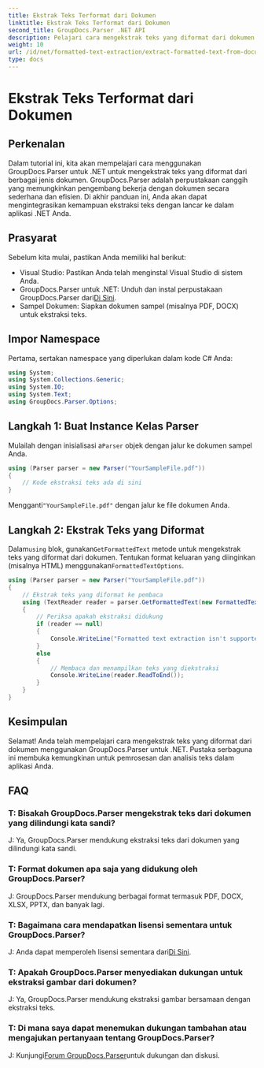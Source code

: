 ```yaml
---
title: Ekstrak Teks Terformat dari Dokumen
linktitle: Ekstrak Teks Terformat dari Dokumen
second_title: GroupDocs.Parser .NET API
description: Pelajari cara mengekstrak teks yang diformat dari dokumen menggunakan GroupDocs.Parser untuk .NET. Ekstraksi teks sederhana dan efisien untuk aplikasi Anda.
weight: 10
url: /id/net/formatted-text-extraction/extract-formatted-text-from-document/
type: docs
---
```

# Ekstrak Teks Terformat dari Dokumen

## Perkenalan
Dalam tutorial ini, kita akan mempelajari cara menggunakan GroupDocs.Parser untuk .NET untuk mengekstrak teks yang diformat dari berbagai jenis dokumen. GroupDocs.Parser adalah perpustakaan canggih yang memungkinkan pengembang bekerja dengan dokumen secara sederhana dan efisien. Di akhir panduan ini, Anda akan dapat mengintegrasikan kemampuan ekstraksi teks dengan lancar ke dalam aplikasi .NET Anda.
## Prasyarat
Sebelum kita mulai, pastikan Anda memiliki hal berikut:
- Visual Studio: Pastikan Anda telah menginstal Visual Studio di sistem Anda.
-  GroupDocs.Parser untuk .NET: Unduh dan instal perpustakaan GroupDocs.Parser dari[Di Sini](https://releases.groupdocs.com/parser/net/).
- Sampel Dokumen: Siapkan dokumen sampel (misalnya PDF, DOCX) untuk ekstraksi teks.
## Impor Namespace
Pertama, sertakan namespace yang diperlukan dalam kode C# Anda:
```csharp
using System;
using System.Collections.Generic;
using System.IO;
using System.Text;
using GroupDocs.Parser.Options;
```
## Langkah 1: Buat Instance Kelas Parser
 Mulailah dengan inisialisasi a`Parser` objek dengan jalur ke dokumen sampel Anda.
```csharp
using (Parser parser = new Parser("YourSampleFile.pdf"))
{
    // Kode ekstraksi teks ada di sini
}
```
 Mengganti`"YourSampleFile.pdf"` dengan jalur ke file dokumen Anda.

## Langkah 2: Ekstrak Teks yang Diformat
 Dalam`using` blok, gunakan`GetFormattedText` metode untuk mengekstrak teks yang diformat dari dokumen. Tentukan format keluaran yang diinginkan (misalnya HTML) menggunakan`FormattedTextOptions`.
```csharp
using (Parser parser = new Parser("YourSampleFile.pdf"))
{
    // Ekstrak teks yang diformat ke pembaca
    using (TextReader reader = parser.GetFormattedText(new FormattedTextOptions(FormattedTextMode.Html)))
    {
        // Periksa apakah ekstraksi didukung
        if (reader == null)
        {
            Console.WriteLine("Formatted text extraction isn't supported.");
        }
        else
        {
            // Membaca dan menampilkan teks yang diekstraksi
            Console.WriteLine(reader.ReadToEnd());
        }
    }
}
```

## Kesimpulan
Selamat! Anda telah mempelajari cara mengekstrak teks yang diformat dari dokumen menggunakan GroupDocs.Parser untuk .NET. Pustaka serbaguna ini membuka kemungkinan untuk pemrosesan dan analisis teks dalam aplikasi Anda.

## FAQ
### T: Bisakah GroupDocs.Parser mengekstrak teks dari dokumen yang dilindungi kata sandi?
J: Ya, GroupDocs.Parser mendukung ekstraksi teks dari dokumen yang dilindungi kata sandi.
### T: Format dokumen apa saja yang didukung oleh GroupDocs.Parser?
J: GroupDocs.Parser mendukung berbagai format termasuk PDF, DOCX, XLSX, PPTX, dan banyak lagi.
### T: Bagaimana cara mendapatkan lisensi sementara untuk GroupDocs.Parser?
 J: Anda dapat memperoleh lisensi sementara dari[Di Sini](https://purchase.groupdocs.com/temporary-license/).
### T: Apakah GroupDocs.Parser menyediakan dukungan untuk ekstraksi gambar dari dokumen?
J: Ya, GroupDocs.Parser mendukung ekstraksi gambar bersamaan dengan ekstraksi teks.
### T: Di mana saya dapat menemukan dukungan tambahan atau mengajukan pertanyaan tentang GroupDocs.Parser?
 J: Kunjungi[Forum GroupDocs.Parser](https://forum.groupdocs.com/c/parser/17)untuk dukungan dan diskusi.